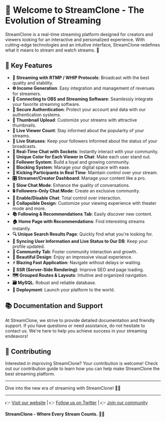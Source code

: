 # 🌟 Welcome to StreamClone - The Evolution of Streaming

StreamClone is a real-time streaming platform designed for creators and viewers looking for an interactive and personalized experience. With cutting-edge technologies and an intuitive interface, StreamClone redefines what it means to stream and watch streams. 🚀

## 🚩 Key Features

- **📡 Streaming with RTMP / WHIP Protocols**: Broadcast with the best quality and stability.
- **🌐 Income Generation**: Easy integration and management of revenues for streamers.
- **🔗 Connecting to OBS and Streaming Software**: Seamlessly integrate your favorite streaming software.
- **🔐 Secure Authentication**: Protect your account and data with our authentication systems.
- **📸 Thumbnail Upload**: Customize your streams with attractive thumbnails.
- **👀 Live Viewer Count**: Stay informed about the popularity of your streams.
- **🚦 Live Statuses**: Keep your followers informed about the status of your broadcasts.
- **💬 Real-Time Chat with Sockets**: Instantly interact with your community.
- **🎨 Unique Color for Each Viewer in Chat**: Make each user stand out.
- **👥 Follower System**: Build a loyal and growing community.
- **🚫 Blocking System**: Manage your digital space with ease.
- **👢 Kicking Participants in Real Time**: Maintain control over your stream.
- **🎛️ Streamer/Creator Dashboard**: Manage your content like a pro.
- **🐢 Slow Chat Mode**: Enhance the quality of conversations.
- **🔒 Followers-Only Chat Mode**: Create an exclusive community.
- **📴 Enable/Disable Chat**: Total control over interaction.
- **🔽 Collapsible Design**: Customize your viewing experience with theater mode and more.
- **📚 Following & Recommendations Tab**: Easily discover new content.
- **🏠 Home Page with Recommendations**: Find interesting streams instantly.
- **🔍 Unique Search Results Page**: Quickly find what you're looking for.
- **🔄 Syncing User Information and Live Status to Our DB**: Keep your profile updated.
- **🤝 Community Tab**: Foster community interaction and growth.
- **🎨 Beautiful Design**: Enjoy an impressive visual experience.
- **⚡ Blazing Fast Application**: Navigate without delays or waiting.
- **📄 SSR (Server-Side Rendering)**: Improve SEO and page loading.
- **🗺️ Grouped Routes & Layouts**: Intuitive and organized navigation.
- **🗃️ MySQL**: Robust and reliable database.
- **🚀 Deployment**: Launch your platform to the world.

## 📚 Documentation and Support

At StreamClone, we strive to provide detailed documentation and friendly support. If you have questions or need assistance, do not hesitate to contact us. We're here to help you achieve success in your streaming endeavors!

## 🤝 Contributing

Interested in improving StreamClone? Your contribution is welcome! Check out our contribution guide to learn how you can help make StreamClone the best streaming platform.

---

Dive into the new era of streaming with StreamClone! 🌟🚀

---

👉 [Visit our website](#) | 👉 [Follow us on Twitter](#) | 👉 [Join our community](#)

**StreamClone - Where Every Stream Counts.** 🌟🚀
